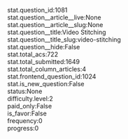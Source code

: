 stat.question_id:1081  
stat.question__article__live:None  
stat.question__article__slug:None  
stat.question__title:Video Stitching  
stat.question__title_slug:video-stitching  
stat.question__hide:False  
stat.total_acs:722  
stat.total_submitted:1649  
stat.total_column_articles:4  
stat.frontend_question_id:1024  
stat.is_new_question:False  
status:None  
difficulty.level:2  
paid_only:False  
is_favor:False  
frequency:0  
progress:0  
